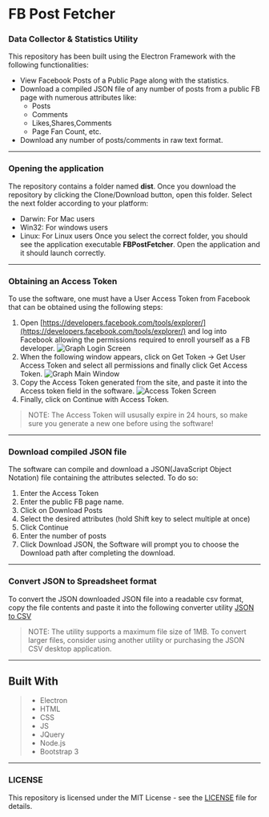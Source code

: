 # FB Post Fetcher
### Data Collector & Statistics Utility

This repository has been built using the Electron Framework with the following functionalities:
- View Facebook Posts of a Public Page along with the statistics.
- Download a compiled JSON file of any number of posts from a public FB page with numerous attributes like:
    * Posts
    * Comments
    * Likes,Shares,Comments
    * Page Fan Count, etc.
- Download any number of posts/comments in raw text format.

---
### Opening the application
The repository contains a folder named **dist**. Once you download the repository by clicking the Clone/Download button, open this folder. Select the next folder according to your platform:
- Darwin: For Mac users
- Win32: For windows users
- Linux: For Linux users
Once you select the correct folder, you should see the application executable **FBPostFetcher**. Open the application and it should launch correctly.

---
### Obtaining an Access Token
To use the software, one must have a User Access Token from Facebook that can be obtained using the following steps:
1. Open [https://developers.facebook.com/tools/explorer/](https://developers.facebook.com/tools/explorer/) and log into Facebook allowing the permissions required to enroll yourself as a FB developer.
![Graph Login Screen](https://www.dropbox.com/s/uzblr3gjm5a82az/fb_post_fetcher_graph_login.png?raw=1)
2. When the following window appears, click on Get Token -> Get User Access Token and select all permissions and finally click Get Access Token.
![Graph Main Window](https://www.dropbox.com/s/iqwacfz82c4w1he/fb_post_fetcher_graph.png?raw=1)
3. Copy the Access Token generated from the site, and paste it into the Access token field in the software. 
![Access Token Screen](https://www.dropbox.com/s/ij7j4x8voqcu235/fb_post_fetcher_main_screen.png?raw=1)
4. Finally, click on Continue with Access Token.
> NOTE: The Access Token will ususally expire in 24 hours, so make sure you generate a new one before using the software!

---
### Download compiled JSON file
The software can compile and download a JSON(JavaScript Object Notation) file containing the attributes selected. To do so:
1. Enter the Access Token
2. Enter the public FB page name.
3. Click on Download Posts
4. Select the desired attributes (hold Shift key to select multiple at once)
5. Click Continue
6. Enter the number of posts
7. Click Download JSON, the Software will prompt you to choose the Download path after completing the download.

---
### Convert JSON to Spreadsheet format
To convert the JSON downloaded JSON file into a readable csv format, copy the file contents and paste it into the following converter utility [JSON to CSV](https://json-csv.com/)
> NOTE: The utility supports a maximum file size of 1MB. To convert larger files, consider using another utility or purchasing the JSON CSV desktop application.

---
## Built With
> * Electron
> * HTML
> * CSS
> * JS
> * JQuery
> * Node.js
> * Bootstrap 3

---
### LICENSE
This repository is licensed under the MIT License - see the [LICENSE]() file for details.